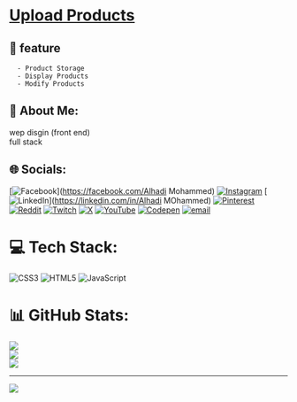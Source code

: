 # [Upload Products](https://alhadimohammed.github.io/Upload-Products/)

## 💫 feature 
      - Product Storage
      - Display Products
      - Modify Products


## 💫 About Me:
wep disgin (front end)<br>full stack


## 🌐 Socials:
[![Facebook](https://img.shields.io/badge/Facebook-%231877F2.svg?logo=Facebook&logoColor=white)](https://facebook.com/Alhadi Mohammed) [![Instagram](https://img.shields.io/badge/Instagram-%23E4405F.svg?logo=Instagram&logoColor=white)](https://instagram.com/its__hodhod) [![LinkedIn](https://img.shields.io/badge/LinkedIn-%230077B5.svg?logo=linkedin&logoColor=white)](https://linkedin.com/in/Alhadi MOhammed) [![Pinterest](https://img.shields.io/badge/Pinterest-%23E60023.svg?logo=Pinterest&logoColor=white)](https://pinterest.com/hudhod) [![Reddit](https://img.shields.io/badge/Reddit-%23FF4500.svg?logo=Reddit&logoColor=white)](https://reddit.com/user/AlhadiMOhammed) [![Twitch](https://img.shields.io/badge/Twitch-%239146FF.svg?logo=Twitch&logoColor=white)](https://twitch.tv/alhadimohammed) [![X](https://img.shields.io/badge/X-black.svg?logo=X&logoColor=white)](https://x.com/@Alhadi_Hudhod) [![YouTube](https://img.shields.io/badge/YouTube-%23FF0000.svg?logo=YouTube&logoColor=white)](https://youtube.com/@www.youtube.com/@hudhod) [![Codepen](https://img.shields.io/badge/Codepen-000000?logo=codepen&logoColor=white)](https://codepen.io/alhadi) [![email](https://img.shields.io/badge/Email-D14836?logo=gmail&logoColor=white)](mailto:alhadiharrn@gmail.com) 

# 💻 Tech Stack:
![CSS3](https://img.shields.io/badge/css3-%231572B6.svg?style=for-the-badge&logo=css3&logoColor=white) ![HTML5](https://img.shields.io/badge/html5-%23E34F26.svg?style=for-the-badge&logo=html5&logoColor=white) ![JavaScript](https://img.shields.io/badge/javascript-%23323330.svg?style=for-the-badge&logo=javascript&logoColor=%23F7DF1E)
# 📊 GitHub Stats:
![](https://github-readme-stats.vercel.app/api?username=AlhadiMOhammed&theme=dark&hide_border=false&include_all_commits=false&count_private=false)<br/>
![](https://nirzak-streak-stats.vercel.app/?user=AlhadiMOhammed&theme=dark&hide_border=false)<br/>
![](https://github-readme-stats.vercel.app/api/top-langs/?username=AlhadiMOhammed&theme=dark&hide_border=false&include_all_commits=false&count_private=false&layout=compact)

---
[![](https://visitcount.itsvg.in/api?id=AlhadiMOhammed&icon=0&color=0)](https://visitcount.itsvg.in)

<!-- Proudly created with GPRM ( https://gprm.itsvg.in ) -->

